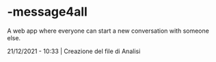 # -message4all
A web app where everyone can start a new conversation  with someone else.

21/12/2021 - 10:33 | Creazione del file di Analisi
